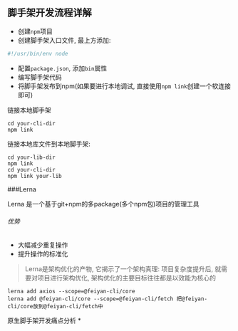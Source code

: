 ## 脚手架开发流程详解

* 创建`npm`项目
* 创建脚手架入口文件, 最上方添加:
```js
#!/usr/bin/env node
```
* 配置`package.json`, 添加`bin`属性
* 编写脚手架代码
* 将脚手架发布到npm(如果要进行本地调试, 直接使用`npm link`创建一个软连接即可)


链接本地脚手架
```shell
cd your-cli-dir
npm link
```

链接本地库文件到本地脚手架:
```shell
cd your-lib-dir
npm link
cd your-cli-dir
npm link your-lib
```


###Lerna

Lerna 是一个基于git+npm的多package(多个npm包)项目的管理工具

###### 优势
* 大幅减少重复操作 
* 提升操作的标准化

> Lerna是架构优化的产物, 它揭示了一个架构真理: 项目复杂度提升后, 就需要对项目进行架构优化, 架构优化的主要目标往往都是以效能为核心的

```shell
lerna add axios --scope=@feiyan-cli/core
lerna add @feiyan-cli/core --scope=@feiyan-cli/fetch 把@feiyan-cli/core放到@feiyan-cli/fetch中
```



原生脚手架开发痛点分析
* 
